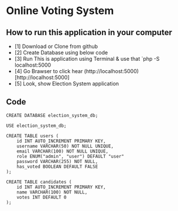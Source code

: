 # Online Voting System

## How to run this application in your computer
- [1] Download or Clone from github
- [2] Create Database using below code
- [3] Run This is application using Terminal & use that `php -S localhost:5000
- [4] Go Brawser to click hear (http://localhost:5000)[http://localhost:5000] 
- [5] Look, show Election System application



## Code

```
CREATE DATABASE election_system_db;

USE election_system_db;

CREATE TABLE users (
    id INT AUTO_INCREMENT PRIMARY KEY,
    username VARCHAR(50) NOT NULL UNIQUE,
    email VARCHAR(100) NOT NULL UNIQUE,
    role ENUM("admin", "user") DEFAULT "user"
    password VARCHAR(255) NOT NULL,
    has_voted BOOLEAN DEFAULT FALSE
);

CREATE TABLE candidates (
    id INT AUTO_INCREMENT PRIMARY KEY,
    name VARCHAR(100) NOT NULL,
    votes INT DEFAULT 0
);
```

